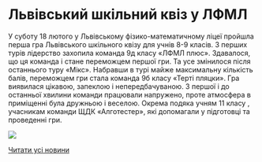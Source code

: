 # Львівський шкільний квіз у ЛФМЛ

У суботу 18 лютого у Львівському фізико-математичному ліцеї пройшла перша гра Львівського шкільного квізу для учнів 8-9 класів. З перших турів лідерство захопила команда 9д класу «ЛФМЛ плюс». Здавалося, що ця команда і стане переможцем першої гри. Та усе змінилося після останнього туру «Мікс». Набравши в турі майже максимальну кількість балів, переможцем гри стала команда 9б класу «Терті пляцки». Гра виявилася цікавою, запеклою і непередбачуваною. З першої і до останньої хвилини команди працювали напружено, проте атмосфера в приміщенні була дружньою і веселою.
Окрема подяка учням 11 класу , учасникам команди ЩДК «Алготестер», які допомагали у підготовці та проведенні гри.

![](/images/blog/львівський-шкільний-квіз-у-лфмл/kviz.png)



[Читати усі новини](/news)


